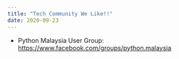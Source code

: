 ```yaml
---
title: "Tech Community We Like!!"
date: 2020-09-23
---
```


* Python Malaysia User Group: https://www.facebook.com/groups/python.malaysia
